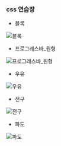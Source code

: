 ### css 연습장

- 블록

![블록](https://user-images.githubusercontent.com/86031411/173196445-be26aff9-4244-4cd0-8e8d-e0dee5bfd611.gif)

- 프로그레스바\_원형

![프로그레스바_원형](https://user-images.githubusercontent.com/86031411/173215592-19f0039a-b7cb-4f99-afc6-522950d22d70.gif)

- 우유

![우유](https://user-images.githubusercontent.com/86031411/173215617-bc39c4d3-af40-47e7-a1d2-d1e2279f0f31.gif)

- 전구

![전구](https://user-images.githubusercontent.com/86031411/173624724-42dff6f6-fa84-432a-bf73-712eb78fd96d.gif)

- 파도

![파도](https://user-images.githubusercontent.com/86031411/174132021-0eabf6d0-6eab-4523-b2e7-6be1ae05c89a.gif)
